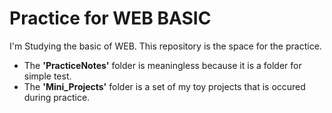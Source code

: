 # Practice for WEB BASIC

I'm Studying the basic of WEB.
This repository is the space for the practice.

- The **'PracticeNotes'** folder is meaningless because it is a folder for simple test.
- The **'Mini_Projects'** folder is a set of my toy projects that is occured during practice.